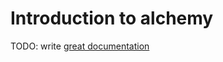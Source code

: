 # Introduction to alchemy

TODO: write [great documentation](http://jacobian.org/writing/great-documentation/what-to-write/)
